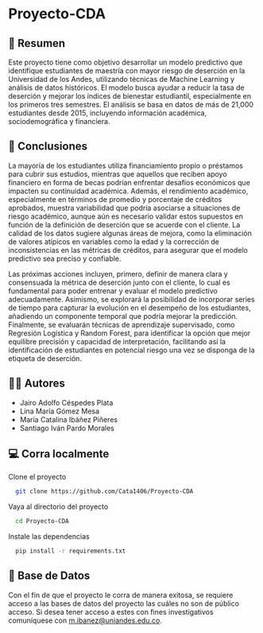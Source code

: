 # Proyecto-CDA

## :closed_book: Resumen 
Este proyecto tiene como objetivo desarrollar un modelo predictivo que identifique estudiantes de maestría con mayor riesgo de deserción en la Universidad de los Andes, utilizando técnicas de Machine Learning y análisis de datos históricos. El modelo busca ayudar a reducir la tasa de deserción y mejorar los índices de bienestar estudiantil, especialmente en los primeros tres semestres. El análisis se basa en datos de más de 21,000 estudiantes desde 2015, incluyendo información académica, sociodemográfica y financiera. 

## :receipt: Conclusiones

La mayoría de los estudiantes utiliza financiamiento propio o préstamos para cubrir sus estudios, mientras que aquellos que reciben apoyo financiero en forma de becas podrían enfrentar desafíos económicos que impacten su continuidad académica. Además, el rendimiento académico, especialmente en términos de promedio y porcentaje de créditos aprobados, muestra variabilidad que podría asociarse a situaciones de riesgo académico, aunque aún es necesario validar estos supuestos en función de la definición de deserción que se acuerde con el cliente. La calidad de los datos sugiere algunas áreas de mejora, como la eliminación de valores atípicos en variables como la edad y la corrección de inconsistencias en las métricas de créditos, para asegurar que el modelo predictivo sea preciso y confiable.

Las próximas acciones incluyen, primero, definir de manera clara y consensuada la métrica de deserción junto con el cliente, lo cual es fundamental para poder entrenar y evaluar el modelo predictivo adecuadamente. Asimismo, se explorará la posibilidad de incorporar series de tiempo para capturar la evolución en el desempeño de los estudiantes, añadiendo un componente temporal que podría mejorar la predicción. Finalmente, se evaluarán técnicas de aprendizaje supervisado, como Regresión Logística y Random Forest, para identificar la opción que mejor equilibre precisión y capacidad de interpretación, facilitando así la identificación de estudiantes en potencial riesgo una vez se disponga de la etiqueta de deserción.


## :technologist: Autores
- Jairo Adolfo Céspedes Plata
- Lina María Gómez Mesa
- María Catalina Ibáñez Piñeres
- Santiago Iván Pardo Morales

## :computer: Corra localmente

Clone el proyecto

```bash
  git clone https://github.com/Cata1406/Proyecto-CDA
```

Vaya al directorio del proyecto

```bash
  cd Proyecto-CDA
```

Instale las dependencias

```bash
  pip install -r requirements.txt
```
## :open_file_folder: Base de Datos
Con el fin de que el proyecto le corra de manera exitosa, se requiere acceso a las bases de datos del proyecto las cuáles no son de público acceso. Si desea tener acceso a estes con fines investigativos comuníquese con m.ibanez@uniandes.edu.co.
